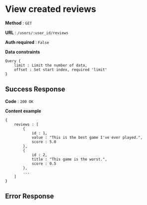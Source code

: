 # View created reviews

**Method** : `GET`

**URL** : `/users/:user_id/reviews`

**Auth required** : `False`

**Data constraints** 
```
Query {
    limit : Limit the number of data,
    offset : Set start index, required 'limit'
}
```

## Success Response

**Code** : `200 OK`

**Content example**
```
{
    reviews : [
        {
            id : 1,
            value : "This is the best game I've ever played.",
            score : 5.0
        },
        {
            id : 2,
            title : "This game is the worst.",
            score : 0.5
        },
        ...
    ]
}
```

## Error Response